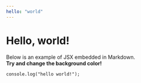 ```yaml
---
hello: "world"
---
```


# Hello, **world**!

Below is an example of JSX embedded in Markdown. <br /> **Try and change
the background color!**

<!-- Hello world! -->

```tsx
console.log("hello world!");
```
